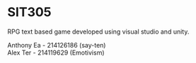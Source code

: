 # SIT305
RPG text based game developed using visual studio and unity.

Anthony Ea - 214126186 (say-ten)  
Alex Ter - 214119629 (Emotivism)  
